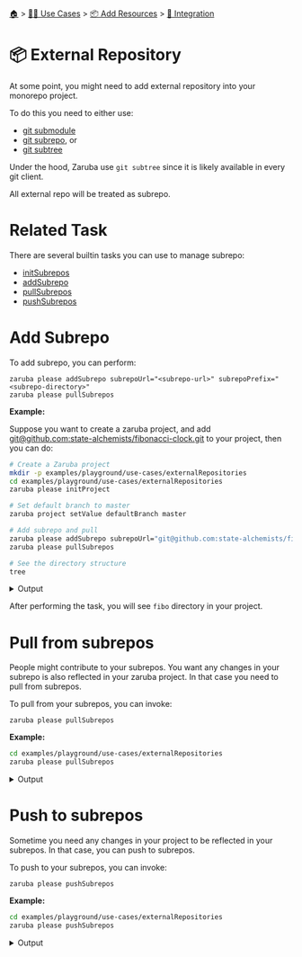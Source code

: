 <!--startTocHeader-->
[🏠](../../../README.md) > [👷🏽 Use Cases](../../README.md) > [📦 Add Resources](../README.md) > [🧩 Integration](README.md)
# 📦 External Repository
<!--endTocHeader-->


At some point, you might need to add external repository into your monorepo project.

To do this you need to either use:

* [git submodule](https://git-scm.com/book/en/v2/Git-Tools-Submodules)
* [git subrepo](https://github.com/ingydotnet/git-subrepo), or
* [git subtree](https://www.atlassian.com/git/tutorials/git-subtree)

Under the hood, Zaruba use `git subtree` since it is likely available in every git client.

All external repo will be treated as subrepo.

# Related Task

There are several builtin tasks you can use to manage subrepo:

* [initSubrepos](../../../core-tasks/initSubrepos.md)
* [addSubrepo](../../../core-tasks/addSubrepo.md)
* [pullSubrepos](../../../core-tasks/pullSubrepos.md)
* [pushSubrepos](../../../core-tasks/pushSubrepos.md)


# Add Subrepo

To add subrepo, you can perform:

```
zaruba please addSubrepo subrepoUrl="<subrepo-url>" subrepoPrefix="<subrepo-directory>" 
zaruba please pullSubrepos 

```

__Example:__

Suppose you want to create a zaruba project, and add [git@github.com:state-alchemists/fibonacci-clock.git](https://github.com/state-alchemists/fibonacci-clock) to your project, then you can do:

<!--startCode-->
```bash
# Create a Zaruba project
mkdir -p examples/playground/use-cases/externalRepositories
cd examples/playground/use-cases/externalRepositories
zaruba please initProject

# Set default branch to master
zaruba project setValue defaultBranch master

# Add subrepo and pull
zaruba please addSubrepo subrepoUrl="git@github.com:state-alchemists/fibonacci-clock.git" subrepoPrefix="fibo" 
zaruba please pullSubrepos 

# See the directory structure
tree
```
 
<details>
<summary>Output</summary>
 
```````
💀 🔎 Job Starting...
         Elapsed Time: 1.313µs
         Current Time: 04:55:06
💀 🏁 Running 🚧 initProject runner (Attempt 1 of 3) on /home/gofrendi/zaruba/docs/examples/playground/use-cases/externalRepositories
💀    🚀 🚧 initProject          Initialized empty Git repository in /home/gofrendi/zaruba/docs/examples/playground/use-cases/externalRepositories/.git/
💀    🚀 🚧 initProject          🎉🎉🎉
💀    🚀 🚧 initProject          Project created
💀 🎉 Successfully running 🚧 initProject runner (Attempt 1 of 3)
💀 🔎 Job Running...
         Elapsed Time: 17.337037ms
         Current Time: 04:55:07
💀 🎉 🎉🎉🎉🎉🎉🎉🎉🎉🎉🎉🎉
💀 🎉 Job Complete!!! 🎉🎉🎉
💀 🔥 Terminating
💀 🔎 Job Ended...
         Elapsed Time: 321.015198ms
         Current Time: 04:55:07
zaruba please initProject  
💀 🔎 Job Starting...
         Elapsed Time: 1.542µs
         Current Time: 04:55:07
💀 🏁 Running 🔎 zrbIsProject runner (Attempt 1 of 3) on /home/gofrendi/zaruba/docs/examples/playground/use-cases/externalRepositories
💀    🚀 🔎 zrbIsProject         Current directory is a valid zaruba project
💀 🎉 Successfully running 🔎 zrbIsProject runner (Attempt 1 of 3)
💀 🏁 Running 🥂 addSubrepo runner (Attempt 1 of 3) on /home/gofrendi/zaruba/docs/examples/playground/use-cases/externalRepositories
💀    🚀 🥂 addSubrepo           🎉🎉🎉
💀    🚀 🥂 addSubrepo           Subrepo fibo has been added
💀 🎉 Successfully running 🥂 addSubrepo runner (Attempt 1 of 3)
💀 🔎 Job Running...
         Elapsed Time: 403.595603ms
         Current Time: 04:55:08
💀 🎉 🎉🎉🎉🎉🎉🎉🎉🎉🎉🎉🎉
💀 🎉 Job Complete!!! 🎉🎉🎉
💀 🔥 Terminating
💀 🔎 Job Ended...
         Elapsed Time: 705.927091ms
         Current Time: 04:55:08
zaruba please addSubrepo -e '/home/gofrendi/zaruba/docs/examples/playground/use-cases/externalRepositories/.env' -v 'subrepoUrl=git@github.com:state-alchemists/fibonacci-clock.git' -v 'subrepoPrefix=fibo' -v '/home/gofrendi/zaruba/docs/examples/playground/use-cases/externalRepositories/default.values.yaml'
💀 🔎 Job Starting...
         Elapsed Time: 1.327µs
         Current Time: 04:55:08
💀 🏁 Running 🔎 zrbIsProject runner (Attempt 1 of 3) on /home/gofrendi/zaruba/docs/examples/playground/use-cases/externalRepositories
💀    🚀 🔎 zrbIsProject         Current directory is a valid zaruba project
💀 🎉 Successfully running 🔎 zrbIsProject runner (Attempt 1 of 3)
💀 🏁 Running 🔍 zrbIsValidSubrepos runner (Attempt 1 of 3) on /home/gofrendi/zaruba/docs/examples/playground/use-cases/externalRepositories
💀    🚀 🔍 zrbIsValidSubrepos   All Subrepos are valid
💀 🎉 Successfully running 🔍 zrbIsValidSubrepos runner (Attempt 1 of 3)
💀 🏁 Running 📦 initSubrepos runner (Attempt 1 of 3) on /home/gofrendi/zaruba/docs/examples/playground/use-cases/externalRepositories
💀    🚀 📦 initSubrepos         fibo origin does not exist
💀    🚀 📦 initSubrepos         [master (root-commit) a147672] 💀 Save works before pulling from git@github.com:state-alchemists/fibonacci-clock.git
💀    🚀 📦 initSubrepos          3 files changed, 131 insertions(+)
💀    🚀 📦 initSubrepos          create mode 100644 .gitignore
💀    🚀 📦 initSubrepos          create mode 100644 default.values.yaml
💀    🚀 📦 initSubrepos          create mode 100644 index.zaruba.yaml
💀    🚀 📦 initSubrepos         git fetch fibo master
💀 🔥 🚀 📦 initSubrepos         warning: no common commits
💀 🔥 🚀 📦 initSubrepos         From github.com:state-alchemists/fibonacci-clock
💀 🔥 🚀 📦 initSubrepos          * branch            master     -> FETCH_HEAD
💀 🔥 🚀 📦 initSubrepos          * [new branch]      master     -> fibo/master
💀 🔥 🚀 📦 initSubrepos         Added dir 'fibo'
💀 🔥 🚀 📦 initSubrepos         From github.com:state-alchemists/fibonacci-clock
💀 🔥 🚀 📦 initSubrepos          * branch            master     -> FETCH_HEAD
💀 🔥 🚀 📦 initSubrepos         From github.com:state-alchemists/fibonacci-clock
💀 🔥 🚀 📦 initSubrepos          * branch            master     -> FETCH_HEAD
💀    🚀 📦 initSubrepos         Already up to date.
💀    🚀 📦 initSubrepos         🎉🎉🎉
💀    🚀 📦 initSubrepos         Subrepos Initialized
💀 🎉 Successfully running 📦 initSubrepos runner (Attempt 1 of 3)
💀 🏁 Running 🔽 pullSubrepos runner (Attempt 1 of 3) on /home/gofrendi/zaruba/docs/examples/playground/use-cases/externalRepositories
💀    🚀 🔽 pullSubrepos         On branch master
💀    🚀 🔽 pullSubrepos         nothing to commit, working tree clean
💀 🔥 🚀 🔽 pullSubrepos         From github.com:state-alchemists/fibonacci-clock
💀 🔥 🚀 🔽 pullSubrepos          * branch            master     -> FETCH_HEAD
💀    🚀 🔽 pullSubrepos         Already up to date.
💀    🚀 🔽 pullSubrepos         🎉🎉🎉
💀    🚀 🔽 pullSubrepos         Subrepos pulled
💀 🎉 Successfully running 🔽 pullSubrepos runner (Attempt 1 of 3)
💀 🔎 Job Running...
         Elapsed Time: 14.912899169s
         Current Time: 04:55:23
💀 🎉 🎉🎉🎉🎉🎉🎉🎉🎉🎉🎉🎉
💀 🎉 Job Complete!!! 🎉🎉🎉
💀 🔥 Terminating
💀 🔎 Job Ended...
         Elapsed Time: 15.216077973s
         Current Time: 04:55:23
zaruba please pullSubrepos -e '/home/gofrendi/zaruba/docs/examples/playground/use-cases/externalRepositories/.env' -v '/home/gofrendi/zaruba/docs/examples/playground/use-cases/externalRepositories/default.values.yaml'
.
├── default.values.yaml
├── fibo
│   ├── Dockerfile
│   ├── README.md
│   ├── bootstrap.unity.css
│   ├── index.css
│   ├── index.html
│   ├── index.js
│   ├── jquery.js
│   ├── sample.env
│   └── start.sh
├── index.zaruba.yaml
└── logs
    └── log.zaruba.csv

2 directories, 12 files
```````
</details>
<!--endCode-->

After performing the task, you will see `fibo` directory in your project.

# Pull from subrepos

People might contribute to your subrepos. You want any changes in your subrepo is also reflected in your zaruba project. In that case you need to pull from subrepos.

To pull from your subrepos, you can invoke:

```
zaruba please pullSubrepos
```

__Example:__

<!--startCode-->
```bash
cd examples/playground/use-cases/externalRepositories
zaruba please pullSubrepos
```
 
<details>
<summary>Output</summary>
 
```````
💀 🔎 Job Starting...
         Elapsed Time: 1.783µs
         Current Time: 04:55:23
💀 🏁 Running 🔎 zrbIsProject runner (Attempt 1 of 3) on /home/gofrendi/zaruba/docs/examples/playground/use-cases/externalRepositories
💀 🏁 Running 🔍 zrbIsValidSubrepos runner (Attempt 1 of 3) on /home/gofrendi/zaruba/docs/examples/playground/use-cases/externalRepositories
💀    🚀 🔍 zrbIsValidSubrepos   All Subrepos are valid
💀 🎉 Successfully running 🔍 zrbIsValidSubrepos runner (Attempt 1 of 3)
💀    🚀 🔎 zrbIsProject         Current directory is a valid zaruba project
💀 🎉 Successfully running 🔎 zrbIsProject runner (Attempt 1 of 3)
💀 🏁 Running 📦 initSubrepos runner (Attempt 1 of 3) on /home/gofrendi/zaruba/docs/examples/playground/use-cases/externalRepositories
💀    🚀 📦 initSubrepos         🎉🎉🎉
💀 🎉 Successfully running 📦 initSubrepos runner (Attempt 1 of 3)
💀    🚀 📦 initSubrepos         Subrepos Initialized
💀 🏁 Running 🔽 pullSubrepos runner (Attempt 1 of 3) on /home/gofrendi/zaruba/docs/examples/playground/use-cases/externalRepositories
💀    🚀 🔽 pullSubrepos         On branch master
💀    🚀 🔽 pullSubrepos         nothing to commit, working tree clean
💀 🔥 🚀 🔽 pullSubrepos         From github.com:state-alchemists/fibonacci-clock
💀 🔥 🚀 🔽 pullSubrepos          * branch            master     -> FETCH_HEAD
💀    🚀 🔽 pullSubrepos         Already up to date.
💀    🚀 🔽 pullSubrepos         🎉🎉🎉
💀    🚀 🔽 pullSubrepos         Subrepos pulled
💀 🎉 Successfully running 🔽 pullSubrepos runner (Attempt 1 of 3)
💀 🔎 Job Running...
         Elapsed Time: 4.020417831s
         Current Time: 04:55:28
💀 🎉 🎉🎉🎉🎉🎉🎉🎉🎉🎉🎉🎉
💀 🎉 Job Complete!!! 🎉🎉🎉
💀 🔥 Terminating
💀 🔎 Job Ended...
         Elapsed Time: 4.322980394s
         Current Time: 04:55:28
zaruba please pullSubrepos -e '/home/gofrendi/zaruba/docs/examples/playground/use-cases/externalRepositories/.env' -v '/home/gofrendi/zaruba/docs/examples/playground/use-cases/externalRepositories/default.values.yaml'
```````
</details>
<!--endCode-->

# Push to subrepos

Sometime you need any changes in your project to be reflected in your subrepos. In that case, you can push to subrepos.

To push to your subrepos, you can invoke:

```
zaruba please pushSubrepos
```

__Example:__

<!--startCode-->
```bash
cd examples/playground/use-cases/externalRepositories
zaruba please pushSubrepos
```
 
<details>
<summary>Output</summary>
 
```````
💀 🔎 Job Starting...
         Elapsed Time: 1.607µs
         Current Time: 04:55:28
💀 🏁 Running 🔗 updateProjectLinks runner (Attempt 1 of 3) on /home/gofrendi/zaruba/docs/examples/playground/use-cases/externalRepositories
💀 🏁 Running 🔍 zrbIsValidSubrepos runner (Attempt 1 of 3) on /home/gofrendi/zaruba/docs/examples/playground/use-cases/externalRepositories
💀 🏁 Running 🔎 zrbIsProject runner (Attempt 1 of 3) on /home/gofrendi/zaruba/docs/examples/playground/use-cases/externalRepositories
💀    🚀 🔎 zrbIsProject         Current directory is a valid zaruba project
💀    🚀 🔗 updateProjectLinks   🎉🎉🎉
💀 🎉 Successfully running 🔎 zrbIsProject runner (Attempt 1 of 3)
💀    🚀 🔗 updateProjectLinks   Links updated
💀 🎉 Successfully running 🔗 updateProjectLinks runner (Attempt 1 of 3)
💀    🚀 🔍 zrbIsValidSubrepos   All Subrepos are valid
💀 🎉 Successfully running 🔍 zrbIsValidSubrepos runner (Attempt 1 of 3)
💀 🏁 Running 📦 initSubrepos runner (Attempt 1 of 3) on /home/gofrendi/zaruba/docs/examples/playground/use-cases/externalRepositories
💀    🚀 📦 initSubrepos         🎉🎉🎉
💀    🚀 📦 initSubrepos         Subrepos Initialized
💀 🎉 Successfully running 📦 initSubrepos runner (Attempt 1 of 3)
💀 🏁 Running 🔼 pushSubrepos runner (Attempt 1 of 3) on /home/gofrendi/zaruba/docs/examples/playground/use-cases/externalRepositories
💀    🚀 🔼 pushSubrepos         On branch master
💀    🚀 🔼 pushSubrepos         nothing to commit, working tree clean
💀    🚀 🔼 pushSubrepos         git push using:  fibo master
💀 🔥 🚀 🔼 pushSubrepos         1/3 (0) [0]2/3 (0) [0]3/3 (0) [0]3/3 (1) [1]3/3 (1) [2]Everything up-to-date
💀    🚀 🔼 pushSubrepos         🎉🎉🎉
💀    🚀 🔼 pushSubrepos         Subrepos pushed
💀 🎉 Successfully running 🔼 pushSubrepos runner (Attempt 1 of 3)
💀 🔎 Job Running...
         Elapsed Time: 4.272759842s
         Current Time: 04:55:32
💀 🎉 🎉🎉🎉🎉🎉🎉🎉🎉🎉🎉🎉
💀 🎉 Job Complete!!! 🎉🎉🎉
💀 🔥 Terminating
💀 🔎 Job Ended...
         Elapsed Time: 4.576238874s
         Current Time: 04:55:33
zaruba please pushSubrepos -e '/home/gofrendi/zaruba/docs/examples/playground/use-cases/externalRepositories/.env' -v '/home/gofrendi/zaruba/docs/examples/playground/use-cases/externalRepositories/default.values.yaml'
```````
</details>
<!--endCode-->


<!--startTocSubTopic-->
<!--endTocSubTopic-->